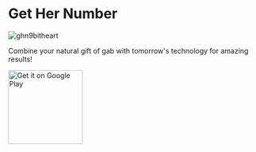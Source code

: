 # Get Her Number

![ghn9bitheart](https://user-images.githubusercontent.com/7444521/59155455-d523a800-8a3e-11e9-9670-a8fda5fe34dc.jpeg)

Combine your natural gift of gab with tomorrow's technology for amazing results!

<a href="https://play.google.com/store/apps/details?id=com.zhudapps.materialcuteapp">
  <img alt="Get it on Google Play"
       width="150"
       src="https://play.google.com/intl/en_us/badges/images/generic/en-play-badge.png" />
</a>

